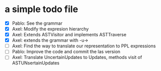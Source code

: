 # a simple todo file
- [X] Pablo: See the grammar
- [X] Axel: Modify the expresion hierarchy
- [X] Axel: Extends ASTVisitor and implements ASTTraverse
- [X] Axel: extends the grammar with -u->
- [ ] Axel: Find the way to translate our representation to PPL expressions
- [ ] Pablo: Improve the code and commit the las version
- [ ] Axel: Translate UncertainUpdates to Updates, methods visit of ASTUNsertainUpdates
